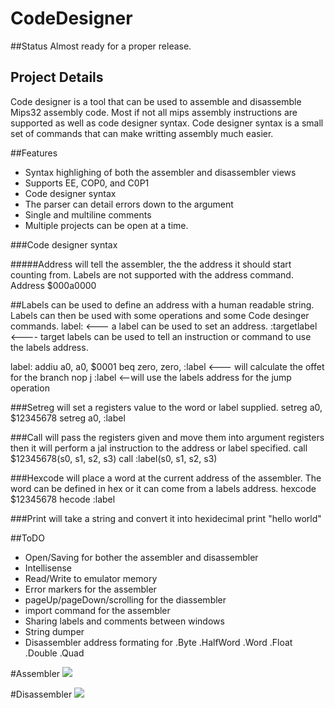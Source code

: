 # CodeDesigner

##Status
Almost ready for a proper release.

## Project Details
Code designer is a tool that can be used to assemble and disassemble Mips32 assembly code. Most if not all mips assembly instructions are supported as well as code designer syntax. Code designer syntax is a small set of commands that can make writting assembly much easier.

##Features
* Syntax highlighing of both the assembler and disassembler views
* Supports EE, COP0, and C0P1
* Code designer syntax
* The parser can detail errors down to the argument
* Single and multiline comments
* Multiple projects can be open at a time.

###Code designer syntax

#####Address 
will tell the assembler, the the address it should start counting from. Labels are not supported with the address command.
Address $000a0000

##Labels 
can be used to define an address with a human readable string. Labels can then be used with some operations and some Code desinger commands.
label: <--- a label can be used to set an address.
:targetlabel <---- target labels can be used to tell an instruction or command to use the labels address.

label:
addiu a0, a0, $0001
beq zero, zero, :label <--- will calculate the offet for the branch
nop
j :label <--will use the labels address for the jump operation

###Setreg 
will set a registers value to the word or label supplied.
setreg a0, $12345678
setreg a0, :label

###Call 
will pass the registers given and move them into argument registers then it will perform a jal instruction to the address or label specified.
call $12345678(s0, s1, s2, s3)
call :label(s0, s1, s2, s3)

###Hexcode 
will place a word at the current address of the assembler. The word can be defined in hex or it can come from a labels address.
hexcode $12345678
hecode :label

###Print will take a string and convert it into hexidecimal
print "hello world"

##ToDO
* Open/Saving for bother the assembler and disassembler
* Intellisense
* Read/Write to emulator memory
* Error markers for the assembler
* pageUp/pageDown/scrolling for the diassembler
* import command for the assembler
* Sharing labels and comments between windows
* String dumper
* Disassembler address formating for .Byte .HalfWord .Word .Float .Double .Quad

#Assembler
<img src="http://i.imgur.com/vbUDTaX.png" />

#Disassembler
<img src="http://i.imgur.com/D1HGR6c.png" />

